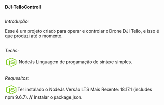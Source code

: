 <b>DJI-TelloControll</b>
##

<i>Introdução:</i>

Esse é um projeto criado para operar e controlar o Drone DJI Tello, e isso é que produzi até o momento. 
##

<i>Techs:</i>

 <img align="center" alt="Emerson-NodeJs" height="30" width="40" src="https://raw.githubusercontent.com/devicons/devicon/master/icons/nodejs/nodejs-original.svg"> NodeJs Linguagem de progamação de sintaxe simples. 
##

<i>Requesitos:</i>

 <img align="center" alt="Emerson-NodeJs" height="30" width="40" src="https://raw.githubusercontent.com/devicons/devicon/master/icons/nodejs/nodejs-original.svg">Ter instalado o NodeJs Versão LTS Mais Recente: 18.17.1 (includes npm 9.6.7).<b>  //</b>
Instalar o package.json.

##
